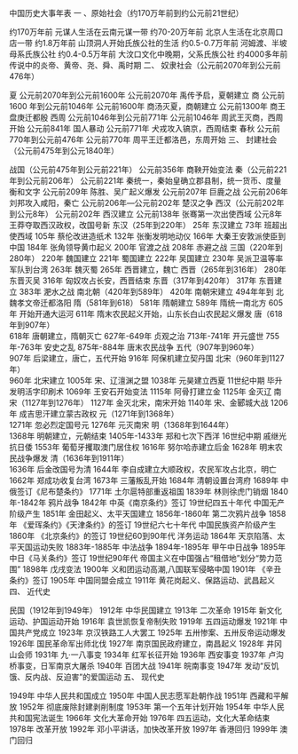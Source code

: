 中国历史大事年表
一 、原始社会（约170万年前到约公元前21世纪）

约170万年前	元谋人生活在云南元谋一带
约70-20万年前	北京人生活在北京周口店一带
约1.8万年前	山顶洞人开始氏族公社的生活
约0.5-0.7万年前	河姆渡、半坡母系氏族公社
约0.4-0.5万年前	大汶口文化中晚期，父系氏族公社
约4000多年前	传说中的炎帝、黄帝、尧、舜、禹时期
二、 奴隶社会（公元前2070年到公元前476年）

夏	公元前2070年到公元前1600年
公元前2070年	禹传予启，夏朝建立
商	公元前1600 年到公元前1046年
公元前1600年	商汤灭夏，商朝建立
公元前1300年	商王盘庚迁都殷
西周	公元前1046年到公元前771年
公元前1046年	周武王灭商，西周开始
公元前841年	国人暴动
公元前771年	犬戎攻入镐京，西周结束
春秋	公元前770年到公元前476年
公元前770年	周平王迁都洛邑，东周开始
三、 封建社会（公元前475年到公元1840年）

战国（公元前475年到公元前221年）
公元前356年	商鞅开始变法
秦（公元前221年到公元前206年）
公元前221年	秦统一，秦始皇确立郡县制，统一货币、度量衡和文字
公元前209年	陈胜、吴广起义爆发
公元前207年	巨鹿之战
公元前206年	刘邦攻入咸阳，秦亡
公元前206年—公元前202年	楚汉之争
西汉（公元前202年到公元8年）
公元前202年	西汉建立
公元前138年	张骞第一次出使西域
公元8年	王莽夺取西汉政权，改国号新
东汉（25年到220年）
25年	东汉建立
73年	班超出使西域
105年	蔡伦改进造纸术
132年	张衡发明地动仪
166年	大秦王安敦派使臣到中国
184年	张角领导黄巾起义
200年	官渡之战
208年	赤避之战
三国（220年到280年）
220年	魏国建立
221年	蜀国建立
222年	吴国建立
230年	吴派卫温等率军队到台湾
263年	魏灭蜀
265年	西晋建立，魏亡
西晋（265年到316年）
280年	东晋灭吴
316年	匈奴攻占长安，西晋结束
东晋（317年到420年）
317年	东晋建立
383年	淝水之战
南北朝（420年到589年）
420年	南朝宋建立
494年年到	北魏孝文帝迁都洛阳
隋（581年到618）	
581年	隋朝建立
589年	隋统一南北方
605年	开始开通大运河
611年	隋末农民起义开始，山东长白山农民起义爆发
唐（618年到907年）	
618年	唐朝建立，隋朝灭亡
627年-649年	贞观之治
713年-741年	开元盛世
755年-763年	安史之乱
875年-884年	唐末农民战争
五代（907年到960年）	
907年	后梁建立，唐亡，五代开始
916年	阿保机建立契丹国
北宋（960年到1127年）	
960年	北宋建立
1005年	宋、辽澶渊之盟
1038年	元昊建立西夏
11世纪中期	毕升发明活字印刷术
1069年	王安石开始变法
1115年	阿骨打建立金
1125年	金灭辽
南宋（1127年到1276年）	
1127年	金灭北宋，南宋开始
1140年	宋、金郾城大战
1206年	成吉思汗建立蒙古政权
元（1271年到1368年）	
1271年	忽必烈定国号元
1276年	元灭南宋
明（1368年到1644年）	
1368年	明朝建立，元朝结束
1405年-1433年	郑和七次下西洋
16世纪中期	戚继光抗日倭
1553年	葡萄牙攫取澳门居住权
1616年	努尔哈赤建立后金
1628年	明末农民战争爆发
清（1636年到1911年）	
1636年	后金改国号为清
1644年	李自成建立大顺政权，农民军攻占北京，明亡
1662年	郑成功收复台湾
1673年	三藩叛乱开始
1684年	清朝设置台湾府
1689年	中俄签订《尼布楚条约》
1771年	土尔扈特部重返祖国
1839年	林则徐虎门销烟
1840年-1842年	鸦片战争
1842年	中英《南京条约》签订
19世纪四五十年代	中国无产阶级产生
1851年	金田起义、太平天国建立
1856年-1860年	第二次鸦片战争
1858年	《爱珲条约》《天津条约》的签订
19世纪六七十年代	中国民族资产阶级产生
1860年	《北京条约》的签订
19世纪60到90年代	洋务运动
1864年	天京陷落、太平天国运动失败
1883年-1885年	中法战争
1894年-1895年	甲午中日战争
1895年	中日《马关条约》签订
19世纪90年代	帝国主义在中国强占“租借地”划分“势力范围”
1898年	戊戌变法
1900年	义和团运动高潮,八国联军侵略中国
1901年	《辛丑条约》签订
1905年	中国同盟会成立
1911年	黄花岗起义、保路运动、武昌起义
四、 近代史

民国（1912年到1949年）	
1912年	中华民国建立
1913年	二次革命
1915年	新文化运动、护国运动开始
1916年	袁世凯恢复帝制失败
1919年	五四运动爆发
1921年	中国共产党成立
1923年	京汉铁路工人大罢工
1925年	五卅惨案、五卅反帝运动爆发
1926年	国民革命军出师北伐
1927年	南京国民政府建立，南昌起义
1928年	井冈山会师
1931年	九·一八事变
1934年	红军长征开始
1936年	西安事变
1937年	卢沟桥事变，日军南京大屠杀
1940年	百团大战
1941年	皖南事变
1947年	发动“反饥饿、反内战、反迫害”的爱国运动
五、 现代史

1949年	中华人民共和国成立
1950年	中国人民志愿军赴朝作战
1951年	西藏和平解放
1952年	彻底废除封建剥削制度
1953年	第一个五年计划开始
1954年	中华人民共和国宪法诞生
1966年	文化大革命开始
1976年	四五运动，文化大革命结束
1978年	改革开放
1992年	邓小平讲话，加快改革开放
1997年	香港回归
1999年	澳门回归
